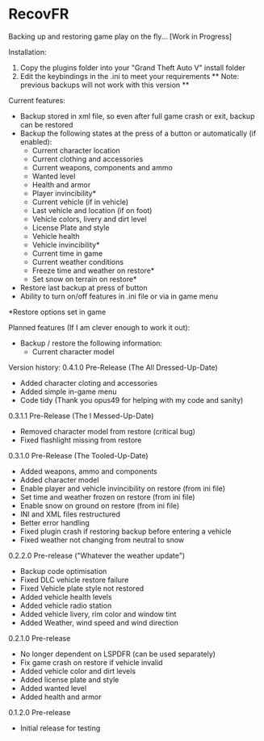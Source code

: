 # RecovFR
Backing up and restoring game play on the fly... [Work in Progress]

Installation: 
1. Copy the plugins folder into your "Grand Theft Auto V" install folder 
2. Edit the keybindings in the .ini to meet your requirements
** Note: previous backups will not work with this version **

Current features:
- Backup stored in xml file, so even after full game crash or exit, backup can be restored
- Backup the following states at the press of a button or automatically (if enabled): 
  - Current character location
  - Current clothing and accessories
  - Current weapons, components and ammo
  - Wanted level
  - Health and armor
  - Player invincibility* 
  - Current vehicle (if in vehicle)
  - Last vehicle and location (if on foot)
  - Vehicle colors, livery and dirt level
  - License Plate and style
  - Vehicle health
  - Vehicle invincibility*
  - Current time in game
  - Current weather conditions
  - Freeze time and weather on restore*
  - Set snow on terrain on restore*
- Restore last backup at press of button
- Ability to turn on/off features in .ini file or via in game menu

*Restore options set in game

Planned features (If I am clever enough to work it out): 
- Backup / restore the following information: 
  - Current character model

Version history: 
0.4.1.0 Pre-Release (The All Dressed-Up-Date)
- Added character cloting and accessories
- Added simple in-game menu
- Code tidy 
(Thank you opus49 for helping with my code and sanity)

0.3.1.1 Pre-Release (The I Messed-Up-Date)
- Removed character model from restore (critical bug)
- Fixed flashlight missing from restore

0.3.1.0 Pre-Release (The Tooled-Up-Date)
- Added weapons, ammo and components
- Added character model
- Enable player and vehicle invincibility on restore (from ini file)
- Set time and weather frozen on restore (from ini file)
- Enable snow on ground on restore (from ini file)
- INI and XML files restructured
- Better error handling
- Fixed plugin crash if restoring backup before entering a vehicle
- Fixed weather not changing from neutral to snow

0.2.2.0 Pre-release ("Whatever the weather update")
- Backup code optimisation
- Fixed DLC vehicle restore failure
- Fixed Vehicle plate style not restored
- Added vehicle health levels
- Added vehicle radio station
- Added vehicle livery, rim color and window tint
- Added Weather, wind speed and wind direction


0.2.1.0 Pre-release
- No longer dependent on LSPDFR (can be used separately)
- Fix game crash on restore if vehicle invalid
- Added vehicle color and dirt levels
- Added license plate and style
- Added wanted level
- Added health and armor

0.1.2.0 Pre-release
- Initial release for testing